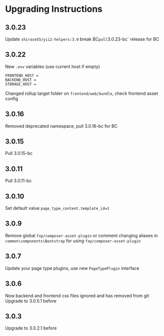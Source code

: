 Upgrading Instructions
======================

3.0.23
------
Update `shirase55/yii2-helpers:3.0` break BC` pull `3.0.23-bc` release for BC

3.0.22
------
New `.env` variables (use current host if empty)
```
FRONTEND_HOST =
BACKEND_HOST =
STORAGE_HOST = 
```

Changed rollup target folder on `frontend/web/bundle`, check frontend asset config

3.0.16
------
Removed deprecated namespace, pull 3.0.16-bc for BC

3.0.15
------
Pull 3.0.15-bc

3.0.11
------
Pull 3.0.11-bc

3.0.10
------
Set default value `page_type_content.template_id=1`

3.0.9
-----
Remove global `fxp/composer-asset-plugin` or comment changing aliases in `common\components\Bootstrap` for using `fxp/composer-asset-plugin`

3.0.7
-----
Update your page type plugins, use new `PageTypePlugin` interface

3.0.6
-----
Now backend and frontend css files ignored and has removed from git
Upgrade to 3.0.5.1 before

3.0.3
-----
Upgrade to 3.0.2.1 before